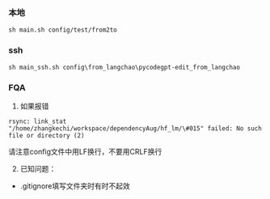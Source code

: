 ### 本地
```
sh main.sh config/test/from2to
```


### ssh
```
sh main_ssh.sh config\from_langchao\pycodegpt-edit_from_langchao
```

### FQA
1. 如果报错
```
rsync: link_stat "/home/zhangkechi/workspace/dependencyAug/hf_lm/\#015" failed: No such file or directory (2)
```
请注意config文件中用LF换行，不要用CRLF换行


2. 已知问题：
- .gitignore填写文件夹时有时不起效
